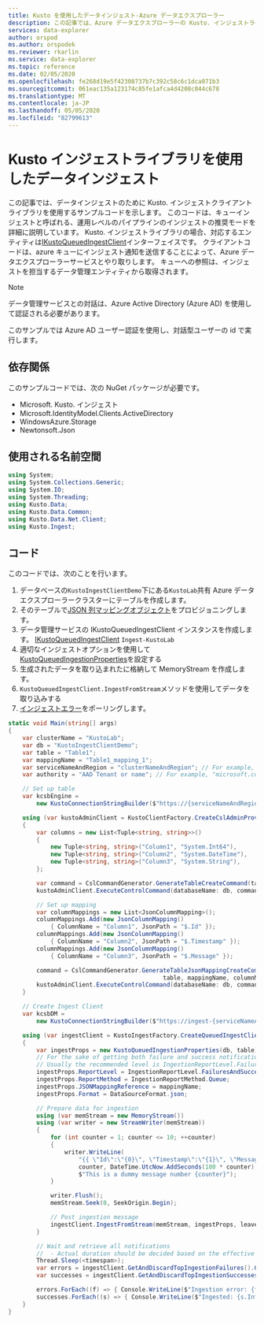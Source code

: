 ```yaml
---
title: Kusto を使用したデータインジェスト-Azure データエクスプローラー
description: この記事では、Azure データエクスプローラーの Kusto. インジェストライブラリを使用したデータインジェストについて説明します。
services: data-explorer
author: orspod
ms.author: orspodek
ms.reviewer: rkarlin
ms.service: data-explorer
ms.topic: reference
ms.date: 02/05/2020
ms.openlocfilehash: fe268d19e5f42308737b7c392c58c6c1dca071b3
ms.sourcegitcommit: 061eac135a123174c85fe1afca4d4208c044c678
ms.translationtype: MT
ms.contentlocale: ja-JP
ms.lasthandoff: 05/05/2020
ms.locfileid: "82799613"
---
```

# <a name="data-ingestion-with-the-kustoingest-library"></a>Kusto インジェストライブラリを使用したデータインジェスト

この記事では、データインジェストのために Kusto. インジェストクライアントライブラリを使用するサンプルコードを示します。 このコードは、キューインジェストと呼ばれる、運用レベルのパイプラインのインジェストの推奨モードを詳細に説明しています。 Kusto. インジェストライブラリの場合、対応するエンティティは[IKustoQueuedIngestClient](kusto-ingest-client-reference.md#interface-ikustoqueuedingestclient)インターフェイスです。 クライアントコードは、azure キューにインジェスト通知を送信することによって、Azure データエクスプローラーサービスとやり取りします。 キューへの参照は、インジェストを担当するデータ管理エンティティから取得されます。 

> [!NOTE]
> データ管理サービスとの対話は、Azure Active Directory (Azure AD) を使用して認証される必要があります。

このサンプルでは Azure AD ユーザー認証を使用し、対話型ユーザーの id で実行します。

## <a name="dependencies"></a>依存関係

このサンプルコードでは、次の NuGet パッケージが必要です。
* Microsoft. Kusto. インジェスト
* Microsoft.IdentityModel.Clients.ActiveDirectory
* WindowsAzure.Storage
* Newtonsoft.Json

## <a name="namespaces-used"></a>使用される名前空間

```csharp
using System;
using System.Collections.Generic;
using System.IO;
using System.Threading;
using Kusto.Data;
using Kusto.Data.Common;
using Kusto.Data.Net.Client;
using Kusto.Ingest;
```

## <a name="code"></a>コード

このコードでは、次のことを行います。
1. データベースの`KustoIngestClientDemo`下にある`KustoLab`共有 Azure データエクスプローラークラスターにテーブルを作成します。
2. そのテーブルで[JSON 列マッピングオブジェクト](../../management/create-ingestion-mapping-command.md)をプロビジョニングします。
3. データ管理サービスの IKustoQueuedIngestClient インスタンスを作成します。 [IKustoQueuedIngestClient](kusto-ingest-client-reference.md#interface-ikustoqueuedingestclient) `Ingest-KustoLab`
4. 適切なインジェストオプションを使用して[KustoQueuedIngestionProperties](kusto-ingest-client-reference.md#class-kustoqueuedingestionproperties)を設定する
5. 生成されたデータを取り込まれたに格納して MemoryStream を作成します。
6. `KustoQueuedIngestClient.IngestFromStream`メソッドを使用してデータを取り込みする
7. [インジェストエラー](kusto-ingest-client-status.md#tracking-ingestion-status-kustoqueuedingestclient)をポーリングします。

```csharp
static void Main(string[] args)
{
    var clusterName = "KustoLab";
    var db = "KustoIngestClientDemo";
    var table = "Table1";
    var mappingName = "Table1_mapping_1";
    var serviceNameAndRegion = "clusterNameAndRegion"; // For example, "mycluster.westus"
    var authority = "AAD Tenant or name"; // For example, "microsoft.com"

    // Set up table
    var kcsbEngine =
        new KustoConnectionStringBuilder($"https://{serviceNameAndRegion}.kusto.windows.net").WithAadUserPromptAuthentication(authority: $"{authority}");

    using (var kustoAdminClient = KustoClientFactory.CreateCslAdminProvider(kcsbEngine))
    {
        var columns = new List<Tuple<string, string>>()
        {
            new Tuple<string, string>("Column1", "System.Int64"),
            new Tuple<string, string>("Column2", "System.DateTime"),
            new Tuple<string, string>("Column3", "System.String"),
        };

        var command = CslCommandGenerator.GenerateTableCreateCommand(table, columns);
        kustoAdminClient.ExecuteControlCommand(databaseName: db, command: command);

        // Set up mapping
        var columnMappings = new List<JsonColumnMapping>();
        columnMappings.Add(new JsonColumnMapping()
            { ColumnName = "Column1", JsonPath = "$.Id" });
        columnMappings.Add(new JsonColumnMapping()
            { ColumnName = "Column2", JsonPath = "$.Timestamp" });
        columnMappings.Add(new JsonColumnMapping()
            { ColumnName = "Column3", JsonPath = "$.Message" });

        command = CslCommandGenerator.GenerateTableJsonMappingCreateCommand(
                                            table, mappingName, columnMappings);
        kustoAdminClient.ExecuteControlCommand(databaseName: db, command: command);
    }

    // Create Ingest Client
    var kcsbDM =
        new KustoConnectionStringBuilder($"https://ingest-{serviceNameAndRegion}.kusto.windows.net").WithAadUserPromptAuthentication(authority: $"{authority}");

    using (var ingestClient = KustoIngestFactory.CreateQueuedIngestClient(kcsbDM))
    {
        var ingestProps = new KustoQueuedIngestionProperties(db, table);
        // For the sake of getting both failure and success notifications we set this to IngestionReportLevel.FailuresAndSuccesses
        // Usually the recommended level is IngestionReportLevel.FailuresOnly
        ingestProps.ReportLevel = IngestionReportLevel.FailuresAndSuccesses;
        ingestProps.ReportMethod = IngestionReportMethod.Queue;
        ingestProps.JSONMappingReference = mappingName;
        ingestProps.Format = DataSourceFormat.json;

        // Prepare data for ingestion
        using (var memStream = new MemoryStream())
        using (var writer = new StreamWriter(memStream))
        {
            for (int counter = 1; counter <= 10; ++counter)
            {
                writer.WriteLine(
                    "{{ \"Id\":\"{0}\", \"Timestamp\":\"{1}\", \"Message\":\"{2}\" }}",
                    counter, DateTime.UtcNow.AddSeconds(100 * counter),
                    $"This is a dummy message number {counter}");
            }

            writer.Flush();
            memStream.Seek(0, SeekOrigin.Begin);

            // Post ingestion message
            ingestClient.IngestFromStream(memStream, ingestProps, leaveOpen: true);
        }

        // Wait and retrieve all notifications
        //  - Actual duration should be decided based on the effective Ingestion Batching Policy set on the table/database
        Thread.Sleep(<timespan>);
        var errors = ingestClient.GetAndDiscardTopIngestionFailures().GetAwaiter().GetResult();
        var successes = ingestClient.GetAndDiscardTopIngestionSuccesses().GetAwaiter().GetResult();

        errors.ForEach((f) => { Console.WriteLine($"Ingestion error: {f.Info.Details}"); });
        successes.ForEach((s) => { Console.WriteLine($"Ingested: {s.Info.IngestionSourcePath}"); });
    }
}
```
